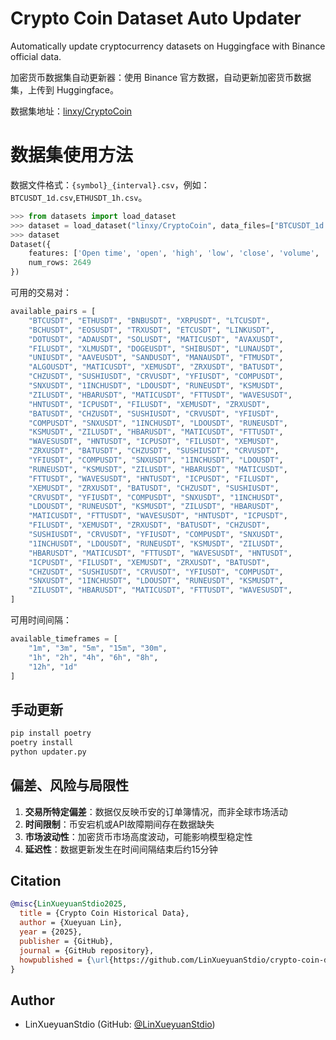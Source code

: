 # Crypto Coin Dataset Auto Updater

Automatically update cryptocurrency datasets on Huggingface with Binance official data.

加密货币数据集自动更新器：使用 Binance 官方数据，自动更新加密货币数据集，上传到 Huggingface。

数据集地址：[linxy/CryptoCoin](https://huggingface.co/datasets/linxy/CryptoCoin)

# 数据集使用方法

数据文件格式：`{symbol}_{interval}.csv`，例如：`BTCUSDT_1d.csv`,`ETHUSDT_1h.csv`。

```python
>>> from datasets import load_dataset
>>> dataset = load_dataset("linxy/CryptoCoin", data_files=["BTCUSDT_1d.csv"], split="train")
>>> dataset
Dataset({
    features: ['Open time', 'open', 'high', 'low', 'close', 'volume', 'Close time', 'Quote asset volume', 'Number of trades', 'Taker buy base asset volume', 'Taker buy quote asset volume', 'Ignore'],
    num_rows: 2649
})
```

可用的交易对：

```py
available_pairs = [
    "BTCUSDT", "ETHUSDT", "BNBUSDT", "XRPUSDT", "LTCUSDT",
    "BCHUSDT", "EOSUSDT", "TRXUSDT", "ETCUSDT", "LINKUSDT",
    "DOTUSDT", "ADAUSDT", "SOLUSDT", "MATICUSDT", "AVAXUSDT",
    "FILUSDT", "XLMUSDT", "DOGEUSDT", "SHIBUSDT", "LUNAUSDT",
    "UNIUSDT", "AAVEUSDT", "SANDUSDT", "MANAUSDT", "FTMUSDT",
    "ALGOUSDT", "MATICUSDT", "XEMUSDT", "ZRXUSDT", "BATUSDT",
    "CHZUSDT", "SUSHIUSDT", "CRVUSDT", "YFIUSDT", "COMPUSDT",
    "SNXUSDT", "1INCHUSDT", "LDOUSDT", "RUNEUSDT", "KSMUSDT",
    "ZILUSDT", "HBARUSDT", "MATICUSDT", "FTTUSDT", "WAVESUSDT",
    "HNTUSDT", "ICPUSDT", "FILUSDT", "XEMUSDT", "ZRXUSDT",
    "BATUSDT", "CHZUSDT", "SUSHIUSDT", "CRVUSDT", "YFIUSDT",
    "COMPUSDT", "SNXUSDT", "1INCHUSDT", "LDOUSDT", "RUNEUSDT",
    "KSMUSDT", "ZILUSDT", "HBARUSDT", "MATICUSDT", "FTTUSDT",
    "WAVESUSDT", "HNTUSDT", "ICPUSDT", "FILUSDT", "XEMUSDT",
    "ZRXUSDT", "BATUSDT", "CHZUSDT", "SUSHIUSDT", "CRVUSDT",
    "YFIUSDT", "COMPUSDT", "SNXUSDT", "1INCHUSDT", "LDOUSDT",
    "RUNEUSDT", "KSMUSDT", "ZILUSDT", "HBARUSDT", "MATICUSDT",
    "FTTUSDT", "WAVESUSDT", "HNTUSDT", "ICPUSDT", "FILUSDT",
    "XEMUSDT", "ZRXUSDT", "BATUSDT", "CHZUSDT", "SUSHIUSDT",
    "CRVUSDT", "YFIUSDT", "COMPUSDT", "SNXUSDT", "1INCHUSDT",
    "LDOUSDT", "RUNEUSDT", "KSMUSDT", "ZILUSDT", "HBARUSDT",
    "MATICUSDT", "FTTUSDT", "WAVESUSDT", "HNTUSDT", "ICPUSDT",
    "FILUSDT", "XEMUSDT", "ZRXUSDT", "BATUSDT", "CHZUSDT",
    "SUSHIUSDT", "CRVUSDT", "YFIUSDT", "COMPUSDT", "SNXUSDT",
    "1INCHUSDT", "LDOUSDT", "RUNEUSDT", "KSMUSDT", "ZILUSDT",
    "HBARUSDT", "MATICUSDT", "FTTUSDT", "WAVESUSDT", "HNTUSDT",
    "ICPUSDT", "FILUSDT", "XEMUSDT", "ZRXUSDT", "BATUSDT",
    "CHZUSDT", "SUSHIUSDT", "CRVUSDT", "YFIUSDT", "COMPUSDT",
    "SNXUSDT", "1INCHUSDT", "LDOUSDT", "RUNEUSDT", "KSMUSDT",
    "ZILUSDT", "HBARUSDT", "MATICUSDT", "FTTUSDT", "WAVESUSDT",
]
```

可用时间间隔：
```python
available_timeframes = [
    "1m", "3m", "5m", "15m", "30m",
    "1h", "2h", "4h", "6h", "8h",
    "12h", "1d"
]
```

## 手动更新

```sh
pip install poetry
poetry install
python updater.py
```

## **偏差、风险与局限性**
1. **交易所特定偏差**：数据仅反映币安的订单簿情况，而非全球市场活动
2. **时间限制**：币安宕机或API故障期间存在数据缺失
3. **市场波动性**：加密货币市场高度波动，可能影响模型稳定性
4. **延迟性**：数据更新发生在时间间隔结束后约15分钟

## Citation
```bibtex
@misc{LinXueyuanStdio2025,
  title = {Crypto Coin Historical Data},
  author = {Xueyuan Lin},
  year = {2025},
  publisher = {GitHub},
  journal = {GitHub repository},
  howpublished = {\url{https://github.com/LinXueyuanStdio/crypto-coin-dataset-auto-updater}}
}
```


## Author
- LinXueyuanStdio (GitHub: [@LinXueyuanStdio](https://github.com/LinXueyuanStdio))
